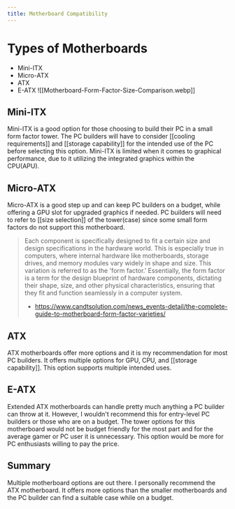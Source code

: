 ```yaml
---
title: Motherboard Compatibility
---
```

# Types of Motherboards

* Mini-ITX
* Micro-ATX
* ATX
* E-ATX
![[Motherboard-Form-Factor-Size-Comparison.webp]]
## Mini-ITX

Mini-ITX is a good option for those choosing to build their PC in a small form factor tower. The PC builders will have to consider [[cooling requirements]] and [[storage capability]] for the intended use of the PC before selecting this option. Mini-ITX is limited when it comes to graphical performance, due to it utilizing the integrated graphics within the CPU(APU).

## Micro-ATX

Micro-ATX is a good step up and can keep PC builders on a budget, while offering a GPU slot for upgraded graphics if needed. PC builders will need to refer to [[size selection]] of the tower(case) since some small form factors do not support this motherboard.

> Each component is specifically designed to fit a certain size and design specifications in the hardware world. This is especially true in computers, where internal hardware like motherboards, storage drives, and memory modules vary widely in shape and size. This variation is referred to as the 'form factor.' Essentially, the form factor is a term for the design blueprint of hardware components, dictating their shape, size, and other physical characteristics, ensuring that they fit and function seamlessly in a computer system.
> - https://www.candtsolution.com/news_events-detail/the-complete-guide-to-motherboard-form-factor-varieties/

## ATX

ATX motherboards offer more options and it is my recommendation for most PC builders. It offers multiple options for GPU, CPU, and [[storage capability]]. This option supports multiple intended uses.

## E-ATX

Extended ATX motherboards can handle pretty much anything a PC builder can throw at it. However, I wouldn't recommend this for entry-level PC builders or those who are on a budget. The tower options for this motherboard would not be budget friendly for the most part and for the average gamer or PC user it is unnecessary. This option would be more for PC enthusiasts willing to pay the price.

## Summary

Multiple motherboard options are out there. I personally recommend the ATX motherboard. It offers more options than the smaller motherboards and the PC builder can find a suitable case while on a budget. 